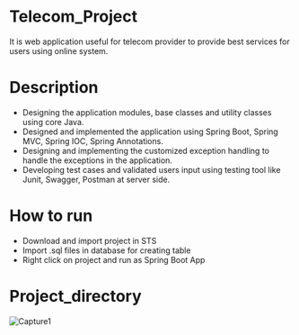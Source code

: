 # Telecom_Project
It is web application useful for telecom provider to provide best services for users using online system.
# Description
*	Designing the application modules, base classes and utility classes using core Java.
*	Designed and implemented the application using Spring Boot, Spring MVC, Spring IOC, Spring Annotations.
*	Designing and implementing the customized exception handling to handle the exceptions in the application.
*	Developing test cases and validated users input using testing tool like Junit, Swagger, Postman at server side.
# How to run
* Download and import project in STS
* Import .sql files in database for creating table
* Right click on project and run as Spring Boot App
# Project_directory
![Capture1](https://user-images.githubusercontent.com/85219377/205871655-a13efb44-59b3-4c73-8405-8167e80ec41b.PNG)

